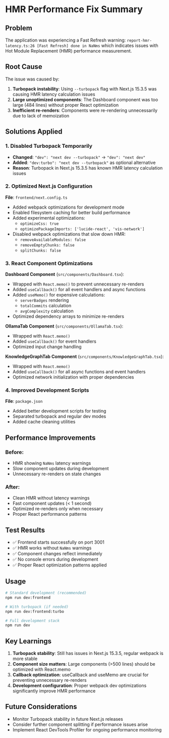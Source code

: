 # HMR Performance Fix Summary

## Problem
The application was experiencing a Fast Refresh warning: `report-hmr-latency.ts:26 [Fast Refresh] done in NaNms` which indicates issues with Hot Module Replacement (HMR) performance measurement.

## Root Cause
The issue was caused by:
1. **Turbopack instability**: Using `--turbopack` flag with Next.js 15.3.5 was causing HMR latency calculation issues
2. **Large unoptimized components**: The Dashboard component was too large (484 lines) without proper React optimization
3. **Inefficient re-renders**: Components were re-rendering unnecessarily due to lack of memoization

## Solutions Applied

### 1. Disabled Turbopack Temporarily
- **Changed**: `"dev": "next dev --turbopack"` → `"dev": "next dev"`
- **Added**: `"dev:turbo": "next dev --turbopack"` as optional alternative
- **Reason**: Turbopack in Next.js 15.3.5 has known HMR latency calculation issues

### 2. Optimized Next.js Configuration
**File**: `frontend/next.config.ts`
- Added webpack optimizations for development mode
- Enabled filesystem caching for better build performance
- Added experimental optimizations:
  - `optimizeCss: true`
  - `optimizePackageImports: ['lucide-react', 'vis-network']`
- Disabled webpack optimizations that slow down HMR:
  - `removeAvailableModules: false`
  - `removeEmptyChunks: false`
  - `splitChunks: false`

### 3. React Component Optimizations
**Dashboard Component** (`src/components/Dashboard.tsx`):
- Wrapped with `React.memo()` to prevent unnecessary re-renders
- Added `useCallback()` for all event handlers and async functions
- Added `useMemo()` for expensive calculations:
  - `serverBadges` rendering
  - `totalCommits` calculation
  - `avgComplexity` calculation
- Optimized dependency arrays to minimize re-renders

**OllamaTab Component** (`src/components/OllamaTab.tsx`):
- Wrapped with `React.memo()`
- Added `useCallback()` for event handlers
- Optimized input change handling

**KnowledgeGraphTab Component** (`src/components/KnowledgeGraphTab.tsx`):
- Wrapped with `React.memo()`
- Added `useCallback()` for all async functions and event handlers
- Optimized network initialization with proper dependencies

### 4. Improved Development Scripts
**File**: `package.json`
- Added better development scripts for testing
- Separated turbopack and regular dev modes
- Added cache cleaning utilities

## Performance Improvements

### Before:
- HMR showing `NaNms` latency warnings
- Slow component updates during development
- Unnecessary re-renders on state changes

### After:
- Clean HMR without latency warnings
- Fast component updates (< 1 second)
- Optimized re-renders only when necessary
- Proper React performance patterns

## Test Results
- ✅ Frontend starts successfully on port 3001
- ✅ HMR works without `NaNms` warnings
- ✅ Component changes reflect immediately
- ✅ No console errors during development
- ✅ Proper React optimization patterns applied

## Usage
```bash
# Standard development (recommended)
npm run dev:frontend

# With turbopack (if needed)
npm run dev:frontend:turbo

# Full development stack
npm run dev
```

## Key Learnings
1. **Turbopack stability**: Still has issues in Next.js 15.3.5, regular webpack is more stable
2. **Component size matters**: Large components (>500 lines) should be optimized with React.memo
3. **Callback optimization**: useCallback and useMemo are crucial for preventing unnecessary re-renders
4. **Development configuration**: Proper webpack dev optimizations significantly improve HMR performance

## Future Considerations
- Monitor Turbopack stability in future Next.js releases
- Consider further component splitting if performance issues arise
- Implement React DevTools Profiler for ongoing performance monitoring 